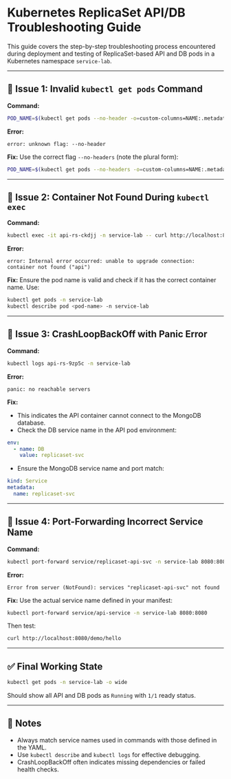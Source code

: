 
# Kubernetes ReplicaSet API/DB Troubleshooting Guide

This guide covers the step-by-step troubleshooting process encountered during deployment and testing of ReplicaSet-based API and DB pods in a Kubernetes namespace `service-lab`.

---

## 🔧 Issue 1: Invalid `kubectl get pods` Command

**Command:**
```bash
POD_NAME=$(kubectl get pods --no-header -o=custom-columns=NAME:.metadat.name -l type=dd,service=replicaset-svc | tail -1)
```

**Error:**
```
error: unknown flag: --no-header
```

**Fix:**
Use the correct flag `--no-headers` (note the plural form):
```bash
POD_NAME=$(kubectl get pods --no-headers -o=custom-columns=NAME:.metadata.name -l type=dd,service=replicaset-svc | tail -1)
```

---

## 🔧 Issue 2: Container Not Found During `kubectl exec`

**Command:**
```bash
kubectl exec -it api-rs-ckdjj -n service-lab -- curl http://localhost:8080/demo/hello
```

**Error:**
```
error: Internal error occurred: unable to upgrade connection: container not found ("api")
```

**Fix:**
Ensure the pod name is valid and check if it has the correct container name. Use:
```bash
kubectl get pods -n service-lab
kubectl describe pod <pod-name> -n service-lab
```

---

## 🔧 Issue 3: CrashLoopBackOff with Panic Error

**Command:**
```bash
kubectl logs api-rs-9zp5c -n service-lab
```

**Error:**
```
panic: no reachable servers
```

**Fix:**
- This indicates the API container cannot connect to the MongoDB database.
- Check the DB service name in the API pod environment:
```yaml
env:
  - name: DB
    value: replicaset-svc
```
- Ensure the MongoDB service name and port match:
```yaml
kind: Service
metadata:
  name: replicaset-svc
```

---

## 🔧 Issue 4: Port-Forwarding Incorrect Service Name

**Command:**
```bash
kubectl port-forward service/replicaset-api-svc -n service-lab 8080:8080
```

**Error:**
```
Error from server (NotFound): services "replicaset-api-svc" not found
```

**Fix:**
Use the actual service name defined in your manifest:
```bash
kubectl port-forward service/api-service -n service-lab 8080:8080
```
Then test:
```bash
curl http://localhost:8080/demo/hello
```

---

## ✅ Final Working State

```bash
kubectl get pods -n service-lab -o wide
```

Should show all API and DB pods as `Running` with `1/1` ready status.

---

## 📘 Notes

- Always match service names used in commands with those defined in the YAML.
- Use `kubectl describe` and `kubectl logs` for effective debugging.
- CrashLoopBackOff often indicates missing dependencies or failed health checks.
